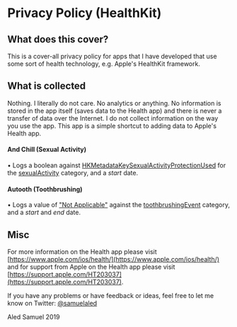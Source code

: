 # Privacy Policy (HealthKit)

## What does this cover?

This is a cover-all privacy policy for apps that I have developed that use some sort of health technology, e.g. Apple's HealthKit framework.


## What is collected

Nothing. I literally do not care. No analytics or anything. No information is stored in the app itself (saves data to the Health app) and there is never a transfer of data over the Internet. I do not collect information on the way you use the app. This app is a simple shortcut to adding data to Apple's Health app.


#### And Chill (Sexual Activity)
• Logs a boolean against [HKMetadataKeySexualActivityProtectionUsed](https://developer.apple.com/documentation/healthkit/hkmetadatakeysexualactivityprotectionused) for the [sexualActivity](https://developer.apple.com/documentation/healthkit/hkcategorytypeidentifier/1615769-sexualactivity) category, and a _start_ date.

#### Autooth (Toothbrushing)
• Logs a value of ["Not Applicable"](https://developer.apple.com/documentation/healthkit/hkcategoryvalue/notapplicable) against the [toothbrushingEvent](https://developer.apple.com/documentation/healthkit/hkcategorytypeidentifier/3172591-toothbrushingevent) category, and a _start_ and _end_ date.


## Misc

For more information on the Health app please visit [https://www.apple.com/ios/health/](https://www.apple.com/ios/health/) and for support from Apple on the Health app please visit [https://support.apple.com/HT203037](https://support.apple.com/HT203037).

If you have any problems or have feedback or ideas, feel free to let me know on Twitter: [@samuelaled](http://twitter.com/samuelaled)

Aled Samuel 2019